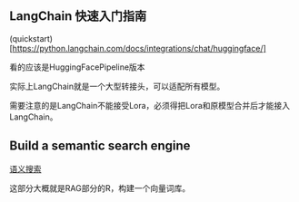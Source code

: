 ## LangChain 快速入门指南

(quickstart)[https://python.langchain.com/docs/integrations/chat/huggingface/]

看的应该是HuggingFacePipeline版本

实际上LangChain就是一个大型转接头，可以适配所有模型。

需要注意的是LangChain不能接受Lora，必须得把Lora和原模型合并后才能接入LangChain。

## Build a semantic search engine

[语义搜索](https://python.langchain.com/docs/tutorials/retrievers/)

这部分大概就是RAG部分的R，构建一个向量词库。